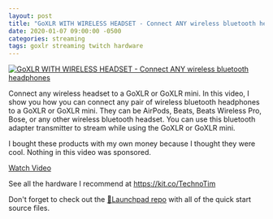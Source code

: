 ```yaml
---
layout: post
title: "GoXLR WITH WIRELESS HEADSET - Connect ANY wireless bluetooth headphones"
date: 2020-01-07 09:00:00 -0500
categories: streaming
tags: goxlr streaming twitch hardware
---
```


[![GoXLR WITH WIRELESS HEADSET - Connect ANY wireless bluetooth headphones](https://img.youtube.com/vi/dTd7f-jK_BE/0.jpg)](https://www.youtube.com/watch?v=dTd7f-jK_BE "GoXLR WITH WIRELESS HEADSET - Connect ANY wireless bluetooth headphones")

Connect any wireless headset to a GoXLR or GoXLR mini. In this video, I show you how you can connect any pair of wireless bluetooth headphones to a GoXLR or GoXLR mini.  They can be AirPods, Beats, Beats Wireless Pro, Bose, or any other wireless bluetooth headset.  You can use this bluetooth adapter transmitter to stream while using the GoXLR or GoXLR mini.

I bought these products with my own money because I thought they were cool.  Nothing in this video was sponsored.

[Watch Video](https://www.youtube.com/watch?v=dTd7f-jK_BE)

See all the hardware I recommend at <https://kit.co/TechnoTim>

Don't forget to check out the [🚀Launchpad repo](https://l.technotim.live/quick-start) with all of the quick start source files.